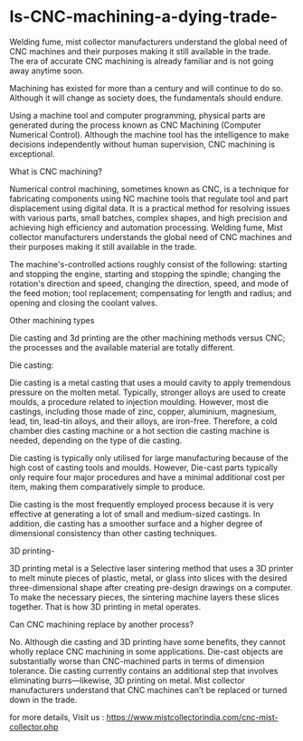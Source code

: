 # Is-CNC-machining-a-dying-trade-
Welding fume, mist collector manufacturers understand the global need of CNC machines and their purposes making it still available in the trade.  
The era of accurate CNC machining is already familiar and is not going away anytime soon. 

Machining has existed for more than a century and will continue to do so. Although it will change as society does, the fundamentals should endure. 

Using a machine tool and computer programming, physical parts are generated during the process known as CNC Machining (Computer Numerical Control). Although the machine tool has the intelligence to make decisions independently without human supervision, CNC machining is exceptional. 

What is CNC machining? 

Numerical control machining, sometimes known as CNC, is a technique for fabricating components using NC machine tools that regulate tool and part displacement using digital data. It is a practical method for resolving issues with various parts, small batches, complex shapes, and high precision and achieving high efficiency and automation processing. Welding fume, Mist collector manufacturers understands the global need of CNC machines and their purposes making it still available in the trade. 

The machine's-controlled actions roughly consist of the following: starting and stopping the engine, starting and stopping the spindle; changing the rotation's direction and speed, changing the direction, speed, and mode of the feed motion; tool replacement; compensating for length and radius; and opening and closing the coolant valves. 

Other machining types 

Die casting and 3d printing are the other machining methods versus CNC; the processes and the available material are totally different. 

Die casting: 

Die casting is a metal casting that uses a mould cavity to apply tremendous pressure on the molten metal. Typically, stronger alloys are used to create moulds, a procedure related to injection moulding. However, most die castings, including those made of zinc, copper, aluminium, magnesium, lead, tin, lead-tin alloys, and their alloys, are iron-free. Therefore, a cold chamber dies casting machine or a hot section die casting machine is needed, depending on the type of die casting. 

Die casting is typically only utilised for large manufacturing because of the high cost of casting tools and moulds. However, Die-cast parts typically only require four major procedures and have a minimal additional cost per item, making them comparatively simple to produce. 

Die casting is the most frequently employed process because it is very effective at generating a lot of small and medium-sized castings. In addition, die casting has a smoother surface and a higher degree of dimensional consistency than other casting techniques. 

3D printing- 

3D printing metal is a Selective laser sintering method that uses a 3D printer to melt minute pieces of plastic, metal, or glass into slices with the desired three-dimensional shape after creating pre-design drawings on a computer. To make the necessary pieces, the sintering machine layers these slices together. That is how 3D printing in metal operates. 

Can CNC machining replace by another process? 

No. Although die casting and 3D printing have some benefits, they cannot wholly replace CNC machining in some applications. Die-cast objects are substantially worse than CNC-machined parts in terms of dimension tolerance. Die casting currently contains an additional step that involves eliminating burrs—likewise, 3D printing on metal. Mist collector manufacturers understand that CNC machines can’t be replaced or turned down in the trade. 

for more details,
Visit us : https://www.mistcollectorindia.com/cnc-mist-collector.php 
